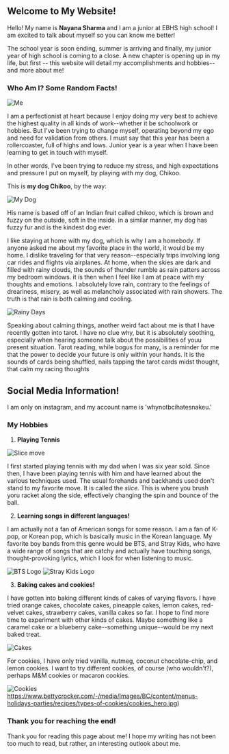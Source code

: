 ## Welcome to My Website!


Hello! My name is **Nayana Sharma** and I am a junior at EBHS high school! I am excited to talk about myself so you can know me better!

The school year is soon ending, summer is arriving and finally, my junior year of high school is coming to a close. A new chapter is opening up in my life, but first -- this website will detail my accomplishments and hobbies-- and more about me!


###                                                     Who Am I? Some Random Facts!

![Me](https://user-images.githubusercontent.com/84788749/121834213-2ef98100-cc9c-11eb-8852-9afc370e5165.png)

I am a perfectionist at heart because I enjoy doing my very best to achieve the highest quality in all kinds of work--whether it be schoolwork or hobbies. But I've been trying to change myself, operating beyond my ego and need for validation from others. I must say that this year has been a rollercoaster, full of highs and lows. Junior year is a year when I have been learning to get in touch with myself. 

In other words, I've been trying to reduce my stress, and high expectations and pressure I put on myself, by playing with my dog, Chikoo.

This is **my dog Chikoo**, by the way:

![My Dog](https://www.ebknows.com/wp-content/uploads/2019/09/cavachon-puppy.jpg)

His name is based off of an Indian fruit called chikoo, which is brown and fuzzy on the outside, soft in the inside. in a similar manner, my dog has fuzzy fur and is the kindest dog ever. 

I like staying at home with my dog, which is why I am a homebody. If anyone asked me about my favorite place in the world, it would be my home. I dislike traveling for that very reason--especially trips involving long car rides and flights via airplanes. At home, when the skies are dark and filled with rainy clouds, the sounds of thunder rumble as rain patters across my bedroom windows. it is then when I feel like I am at peace with my thoughts and emotions. I absolutely love rain, contrary to the feelings of dreariness, misery, as well as melancholy associated with rain showers. The truth is that rain is both calming and cooling. 

![Rainy Days](https://i.ytimg.com/vi/x7SQaDTSrVg/maxresdefault.jpg)

Speaking about calming things, another weird fact about me is that I have recently gotten into tarot. I have no clue why, but it is absolutely soothing, especially when  hearing someone talk about the possibilities of youu present situation. Tarot reading, while bogus for many, is a reminder for me that the power to decide your future is only within your hands. It is the sounds of cards being shuffled, nails tapping the tarot cards midst thought, that calm my racing thoughts

## Social Media Information!
I am only on instagram, and my account name is 'whynotbcihatesnakeu.'

### My Hobbies

1. **Playing Tennis**

![Slice move](https://media1.tenor.com/images/6251acbca0a00ee292544cebd3293e40/tenor.gif?itemid=18657032)

I first started playing tennis with my dad when I was six year sold. Since then, I have been playing tennis with him and have learned about the various techniques used. The usual forehands and backhands used don't stand to my favorite move. It is called the _slice._ This is where you brush yoru racket along the side, effectively changing the spin and bounce of the ball.

2. **Learning songs in different languages!**

I am actually not a fan of American songs for some reason. I am a fan of K-pop, or Korean pop, which is basically music in the Korean language. My favorite boy bands from this genre would be BTS, and Stray Kids, who have a wide range of songs that are catchy and actually have touching songs, thought-provoking lyrics, which I look for when listening to music.

![BTS Logo](https://wallpaperaccess.com/full/3191385.jpg)
![Stray Kids Logo](https://i.pinimg.com/originals/88/12/72/881272bc899c59771fc6884f3c5a9347.jpg)


3. **Baking cakes and cookies!**

I have gotten into baking different kinds of cakes of varying flavors. I have tried orange cakes, chocolate cakes, pineapple cakes, lemon cakes, red-velvet cakes, strawberry cakes, vanilla cakes so far. I hope to find more time to experiment with other kinds of cakes. Maybe something like a caramel cake or a blueberry cake--something unique--would be my next baked treat.

![Cakes](https://images.immediate.co.uk/production/volatile/sites/30/2020/08/cake-main-f2de8b7.jpg?quality=90&resize=385%2C350)

For cookies, I have only tried vanilla, nutmeg, coconut chocolate-chip, and lemon cookies. I want to try different cookies, of course (who wouldn't?), perhaps M&M cookies or macaron cookies. 

![Cookies](quality=90&resize=385%2C350)https://www.bettycrocker.com/-/media/Images/BC/content/menus-holidays-parties/recipes/types-of-cookies/cookies_hero.jpg)

### Thank you for reaching the end!

Thank you for reading this page about me! I hope my writing has not been too much to read, but rather, an interesting outlook about me.
